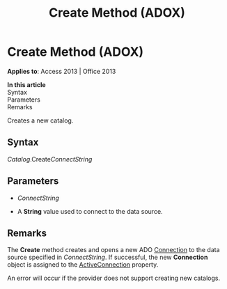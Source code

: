 ﻿---
title: Create Method (ADOX)
TOCTitle: Create Method (ADOX)
ms:assetid: d4072ee7-a0b9-7780-7be0-1d64b42b437c
ms:mtpsurl: https://msdn.microsoft.com/library/JJ250060(v=office.15)
ms:contentKeyID: 48547924
ms.date: 09/18/2015
mtps_version: v=office.15
---

# Create Method (ADOX)


**Applies to**: Access 2013 | Office 2013

**In this article**  
Syntax  
Parameters  
Remarks  

Creates a new catalog.

## Syntax

*Catalog*.Create*ConnectString*

## Parameters

  - *ConnectString*

  - A **String** value used to connect to the data source.

## Remarks

The **Create** method creates and opens a new ADO [Connection](connection-object-ado.md) to the data source specified in *ConnectString*. If successful, the new **Connection** object is assigned to the [ActiveConnection](activeconnection-property-adox.md) property.

An error will occur if the provider does not support creating new catalogs.

